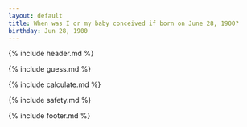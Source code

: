 ```yaml
---
layout: default
title: When was I or my baby conceived if born on June 28, 1900?
birthday: Jun 28, 1900
---
```


{% include header.md %}

{% include guess.md %}

{% include calculate.md %}

{% include safety.md %}

{% include footer.md %}



